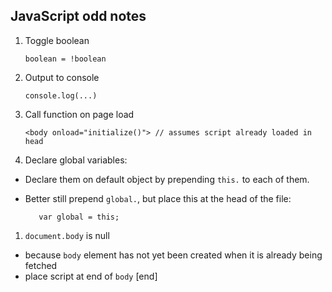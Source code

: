 ## JavaScript odd notes

 1. Toggle boolean
 
        boolean = !boolean

 1. Output to console
 
        console.log(...)

 1. Call function on page load
 
        <body onload="initialize()"> // assumes script already loaded in head

 1. Declare global variables:
  *  Declare them on default object by prepending `this.` to each of them.
  *  Better still prepend `global.`, but place this at the head of the file:

            var global = this;
 
 1. `document.body` is null
  * because `body` element has not yet been created when it is already being fetched
  * place script at end of `body`
[end]

